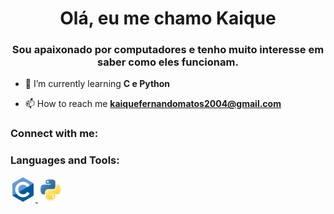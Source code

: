 <h1 align="center">Olá, eu me chamo Kaique</h1>
<h3 align="center">Sou apaixonado por computadores e tenho muito interesse em saber como eles funcionam.</h3>

- 🌱 I’m currently learning **C e Python**

- 📫 How to reach me **kaiquefernandomatos2004@gmail.com**

<h3 align="left">Connect with me:</h3>
<p align="left">
</p>

<h3 align="left">Languages and Tools:</h3>
<p align="left"> <a href="https://www.cprogramming.com/" target="_blank" rel="noreferrer"> <img src="https://raw.githubusercontent.com/devicons/devicon/master/icons/c/c-original.svg" alt="c" width="40" height="40"/> </a> <a href="https://www.python.org" target="_blank" rel="noreferrer"> <img src="https://raw.githubusercontent.com/devicons/devicon/master/icons/python/python-original.svg" alt="python" width="40" height="40"/> </a> </p>
